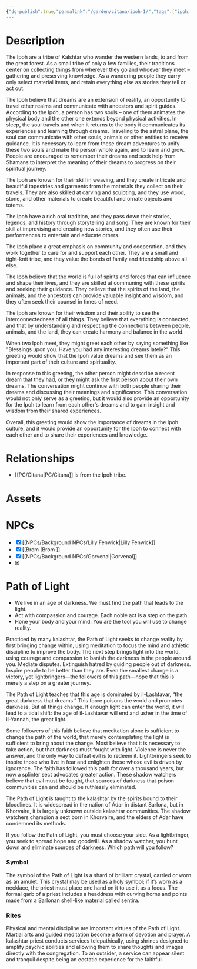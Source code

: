 ```yaml
---
{"dg-publish":true,"permalink":"/garden/citana/ipoh-1/","tags":["ipoh, citana, faction, tribe, kalshtar"]}
---
```



# Description
The Ipoh are a tribe of Kalshtar who wander the western lands, to and from the great forest. As a small tribe of only a few families, their traditions center on collecting things from wherever they go and whoever they meet – gathering and preserving knowledge. As a wandering people they carry only select material items, and retain everything else as stories they tell or act out.

The Ipoh believe that dreams are an extension of reality, an opportunity to travel other realms and communicate with ancestors and spirit guides. According to the Ipoh, a person has two souls – one of them animates the physical body and the other one extends beyond physical activities. In sleep, the soul travels and when it returns to the body it communicates its experiences and learning through dreams. Traveling to the astral plane, the soul can communicate with other souls, animals or other entities to receive guidance. It is necessary to learn from these dream adventures to unify these two souls and make the person whole again, and to learn and grow. People are encouraged to remember their dreams and seek help from Shamans to interpret the meaning of their dreams to progress on their spiritual journey.

The Ipoh are known for their skill in weaving, and they create intricate and beautiful tapestries and garments from the materials they collect on their travels. They are also skilled at carving and sculpting, and they use wood, stone, and other materials to create beautiful and ornate objects and totems.

The Ipoh have a rich oral tradition, and they pass down their stories, legends, and history through storytelling and song. They are known for their skill at improvising and creating new stories, and they often use their performances to entertain and educate others.

The Ipoh place a great emphasis on community and cooperation, and they work together to care for and support each other. They are a small and tight-knit tribe, and they value the bonds of family and friendship above all else.

The Ipoh believe that the world is full of spirits and forces that can influence and shape their lives, and they are skilled at communing with these spirits and seeking their guidance. They believe that the spirits of the land, the animals, and the ancestors can provide valuable insight and wisdom, and they often seek their counsel in times of need.

The Ipoh are known for their wisdom and their ability to see the interconnectedness of all things. They believe that everything is connected, and that by understanding and respecting the connections between people, animals, and the land, they can create harmony and balance in the world.

When two Ipoh meet, they might greet each other by saying something like "Blessings upon you. Have you had any interesting dreams lately?" This greeting would show that the Ipoh value dreams and see them as an important part of their culture and spirituality.

In response to this greeting, the other person might describe a recent dream that they had, or they might ask the first person about their own dreams. The conversation might continue with both people sharing their dreams and discussing their meanings and significance. This conversation would not only serve as a greeting, but it would also provide an opportunity for the Ipoh to learn from each other's dreams and to gain insight and wisdom from their shared experiences.

Overall, this greeting would show the importance of dreams in the Ipoh culture, and it would provide an opportunity for the Ipoh to connect with each other and to share their experiences and knowledge.
# Relationships
- [[PC/Citana\|PC/Citana]] is from the Ipoh tribe.
# Assets

# NPCs
- [x] [[NPCs/Background NPCs/Lilly Fenwick\|Lilly Fenwick]]
- [x] [[Brom \|Brom ]]
- [x] [[NPCs/Background NPCs/Gorvenal\|Gorvenal]]
- [x] 
# Path of Light
-   We live in an age of darkness. We must find the path that leads to the light.
-   Act with compassion and courage. Each noble act is a step on the path.
-   Hone your body and your mind. You are the tool you will use to change reality.

Practiced by many kalashtar, the Path of Light seeks to change reality by first bringing change within, using meditation to focus the mind and athletic discipline to improve the body. The next step brings light into the world, using courage and compassion to banish the darkness in the people around you. Mediate disputes. Extinguish hatred by guiding people out of darkness. Inspire people to be better than they are. Even the smallest change is a victory, yet lightbringers—the followers of this path—hope that this is merely a step on a greater journey.

The Path of Light teaches that this age is dominated by il-Lashtavar, “the great darkness that dreams.” This force poisons the world and promotes darkness. But all things change. If enough light can enter the world, it will lead to a tidal shift: the age of il-Lashtavar will end and usher in the time of il-Yannah, the great light.

Some followers of this faith believe that meditation alone is sufficient to change the path of the world, that merely contemplating the light is sufficient to bring about the change. Most believe that it is necessary to take action, but that darkness must fought with light. Violence is never the answer, and the only way to defeat evil is to redeem it. Lightbringers seek to inspire those who live in fear and enlighten those whose evil is driven by ignorance. The faith has followed this path for over a thousand years, but now a splinter sect advocates greater action. These shadow watchers believe that evil must be fought, that sources of darkness that poison communities can and should be ruthlessly eliminated.

The Path of Light is taught to the kalashtar by the spirits bound to their bloodlines. It is widespread in the nation of Adar in distant Sarlona, but in Khorvaire, it is largely unknown outside kalashtar communities. The shadow watchers champion a sect born in Khorvaire, and the elders of Adar have condemned its methods.

If you follow the Path of Light, you must choose your side. As a lightbringer, you seek to spread hope and goodwill. As a shadow watcher, you hunt down and eliminate sources of darkness. Which path will you follow?

### Symbol

The symbol of the Path of Light is a shard of brilliant crystal, carried or worn as an amulet. This crystal may be used as a holy symbol; if it’s worn as a necklace, the priest must place one hand on it to use it as a focus. The formal garb of a priest includes a headdress with curving horns and points made from a Sarlonan shell-like material called sentira.

### Rites

Physical and mental discipline are important virtues of the Path of Light. Martial arts and guided meditation become a form of devotion and prayer. A kalashtar priest conducts services telepathically, using shrines designed to amplify psychic abilities and allowing them to share thoughts and images directly with the congregation. To an outsider, a service can appear silent and tranquil despite being an ecstatic experience for the faithful.